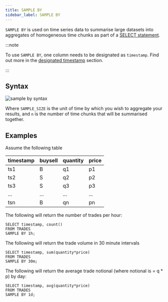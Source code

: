 ```yaml
---
title: SAMPLE BY
sidebar_label: SAMPLE BY
---
```


`SAMPLE BY` is used on time series data to summarise large datasets into
aggregates of homogeneous time chunks as part of a
[SELECT statement](reference/sql/select.md).

:::note

To use `SAMPLE BY`, one column needs to be designated as `timestamp`. Find out
more in the [designated timestamp](concept/designated-timestamp.md) section.

:::

## Syntax

![sample by syntax](/img/doc/diagrams/sampleBy.svg)

Where `SAMPLE_SIZE` is the unit of time by which you wish to aggregate your
results, and `n` is the number of time chunks that will be summarised together.

## Examples

Assume the following table

| timestamp | buysell | quantity | price |
| --------- | ------- | -------- | ----- |
| ts1       | B       | q1       | p1    |
| ts2       | S       | q2       | p2    |
| ts3       | S       | q3       | p3    |
| ...       | ...     | ...      | ...   |
| tsn       | B       | qn       | pn    |

The following will return the number of trades per hour:

```questdb-sql title="trades - hourly interval"
SELECT timestamp, count()
FROM TRADES
SAMPLE BY 1h;
```

The following will return the trade volume in 30 minute intervals

```questdb-sql title="trades - 30 minute interval"
SELECT timestamp, sum(quantity*price)
FROM TRADES
SAMPLE BY 30m;
```

The following will return the average trade notional (where notional is = q \*
p) by day:

```questdb-sql title="trades - daily interval"
SELECT timestamp, avg(quantity*price)
FROM TRADES
SAMPLE BY 1d;
```
